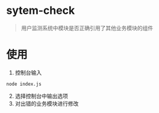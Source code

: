 # sytem-check
> 用户监测系统中模块是否正确引用了其他业务模块的组件

# 使用
1. 控制台输入

```
node index.js
```

2. 选择控制台中输出选项
3. 对出错的业务模块进行修改